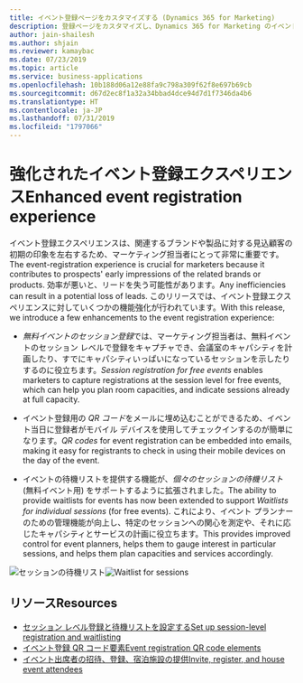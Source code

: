 ```yaml
---
title: イベント登録ページをカスタマイズする (Dynamics 365 for Marketing)
description: 登録ページをカスタマイズし、Dynamics 365 for Marketing のイベント ポータルの代わりにマーケティング フォームとランディング ページを使用してイベント登録を実装します。
author: jain-shailesh
ms.author: shjain
ms.reviewer: kamaybac
ms.date: 07/23/2019
ms.topic: article
ms.service: business-applications
ms.openlocfilehash: 10b188d06a12e88fa9c798a309f62f8e697b69cb
ms.sourcegitcommit: d67d2ec8f1a32a34bbad4dce94d7d1f7346da4b6
ms.translationtype: HT
ms.contentlocale: ja-JP
ms.lasthandoff: 07/31/2019
ms.locfileid: "1797066"
---
```

# <a name="enhanced-event-registration-experience"></a><span data-ttu-id="fee91-103">強化されたイベント登録エクスペリエンス</span><span class="sxs-lookup"><span data-stu-id="fee91-103">Enhanced event registration experience</span></span>

<span data-ttu-id="fee91-104">イベント登録エクスペリエンスは、関連するブランドや製品に対する見込顧客の初期の印象を左右するため、マーケティング担当者にとって非常に重要です。</span><span class="sxs-lookup"><span data-stu-id="fee91-104">The event-registration experience is crucial for marketers because it contributes to prospects' early impressions of the related brands or products.</span></span> <span data-ttu-id="fee91-105">効率が悪いと、リードを失う可能性があります。</span><span class="sxs-lookup"><span data-stu-id="fee91-105">Any inefficiencies can result in a potential loss of leads.</span></span> <span data-ttu-id="fee91-106">このリリースでは、イベント登録エクスペリエンスに対していくつかの機能強化が行われています。</span><span class="sxs-lookup"><span data-stu-id="fee91-106">With this release, we introduce a few enhancements to the event registration experience:</span></span>

- <span data-ttu-id="fee91-107">*無料イベントのセッション登録*では、マーケティング担当者は、無料イベントのセッション レベルで登録をキャプチャでき、会議室のキャパシティを計画したり、すでにキャパシティいっぱいになっているセッションを示したりするのに役立ちます。</span><span class="sxs-lookup"><span data-stu-id="fee91-107">*Session registration for free events* enables marketers to capture registrations at the session level for free events, which can help you plan room capacities, and indicate sessions already at full capacity.</span></span>

- <span data-ttu-id="fee91-108">イベント登録用の *QR コード*をメールに埋め込むことができるため、イベント当日に登録者がモバイル デバイスを使用してチェックインするのが簡単になります。</span><span class="sxs-lookup"><span data-stu-id="fee91-108">*QR codes* for event registration can be embedded into emails, making it easy for registrants to check in using their mobile devices on the day of the event.</span></span>

- <span data-ttu-id="fee91-109">イベントの待機リストを提供する機能が、*個々のセッションの待機リスト* (無料イベント用) をサポートするように拡張されました。</span><span class="sxs-lookup"><span data-stu-id="fee91-109">The ability to provide waitlists for events has now been extended to support *Waitlists for individual sessions* (for free events).</span></span> <span data-ttu-id="fee91-110">これにより、イベント プランナーのための管理機能が向上し、特定のセッションへの関心を測定や、それに応じたキャパシティとサービスの計画に役立ちます。</span><span class="sxs-lookup"><span data-stu-id="fee91-110">This provides improved control for event planners, helps them to gauge interest in particular sessions, and helps them plan capacities and services accordingly.</span></span>

<span data-ttu-id="fee91-111">![セッションの待機リスト](media/sessionwaitlist.png "セッションの待機リスト")</span><span class="sxs-lookup"><span data-stu-id="fee91-111">![Waitlist for sessions](media/sessionwaitlist.png "Waitlist for sessions")</span></span>
<!-- Picture 1 -->

## <a name="resources"></a><span data-ttu-id="fee91-112">リソース</span><span class="sxs-lookup"><span data-stu-id="fee91-112">Resources</span></span>

- [<span data-ttu-id="fee91-113">セッション レベル登録と待機リストを設定する</span><span class="sxs-lookup"><span data-stu-id="fee91-113">Set up session-level registration and waitlisting</span></span>](https://docs.microsoft.com/dynamics365/customer-engagement/marketing/session-level-registration)
- [<span data-ttu-id="fee91-114">イベント登録 QR コード要素</span><span class="sxs-lookup"><span data-stu-id="fee91-114">Event registration QR code elements</span></span>](https://docs.microsoft.com/dynamics365/customer-engagement/marketing/content-blocks-reference#qr-code)
- [<span data-ttu-id="fee91-115">イベント出席者の招待、登録、宿泊施設の提供</span><span class="sxs-lookup"><span data-stu-id="fee91-115">Invite, register, and house event attendees</span></span>](https://docs.microsoft.com/dynamics365/customer-engagement/marketing/invite-register-house-event-attendees)
